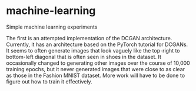 # machine-learning
Simple machine learning experiments

The first is an attempted implementation of the DCGAN architecture. Currently, it has an architecture based on the PyTorch
tutorial for DCGANs. It seems to often generate images that look vaguely like the top-right to bottom-left diagonal that
is often seen in shoes in the dataset. It occasionally changed to generating other images over the course of 10,000
training epochs, but it never generated images that were close to as clear as those in the Fashion MNIST dataset. More work
will have to be done to figure out how to train it effectively.
